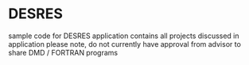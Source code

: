 # DESRES
sample code for DESRES application
contains all projects discussed in application
please note, do not currently have approval from advisor to share DMD / FORTRAN programs
